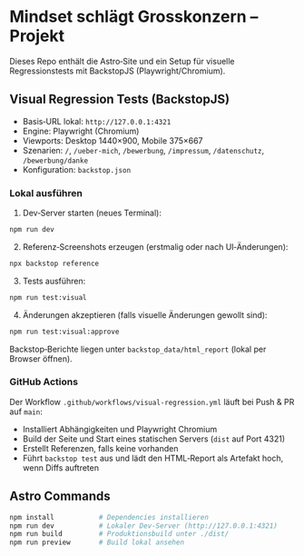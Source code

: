 # Mindset schlägt Grosskonzern – Projekt

Dieses Repo enthält die Astro‑Site und ein Setup für visuelle Regressionstests mit BackstopJS (Playwright/Chromium).

## Visual Regression Tests (BackstopJS)

- Basis‑URL lokal: `http://127.0.0.1:4321`
- Engine: Playwright (Chromium)
- Viewports: Desktop 1440×900, Mobile 375×667
- Szenarien: `/`, `/ueber-mich`, `/bewerbung`, `/impressum`, `/datenschutz`, `/bewerbung/danke`
- Konfiguration: `backstop.json`

### Lokal ausführen

1) Dev‑Server starten (neues Terminal):

```bash
npm run dev
```

2) Referenz‑Screenshots erzeugen (erstmalig oder nach UI‑Änderungen):

```bash
npx backstop reference
```

3) Tests ausführen:

```bash
npm run test:visual
```

4) Änderungen akzeptieren (falls visuelle Änderungen gewollt sind):

```bash
npm run test:visual:approve
```

Backstop‑Berichte liegen unter `backstop_data/html_report` (lokal per Browser öffnen).

### GitHub Actions

Der Workflow `.github/workflows/visual-regression.yml` läuft bei Push & PR auf `main`:
- Installiert Abhängigkeiten und Playwright Chromium
- Build der Seite und Start eines statischen Servers (`dist` auf Port 4321)
- Erstellt Referenzen, falls keine vorhanden
- Führt `backstop test` aus und lädt den HTML‑Report als Artefakt hoch, wenn Diffs auftreten

## Astro Commands

```bash
npm install           # Dependencies installieren
npm run dev           # Lokaler Dev‑Server (http://127.0.0.1:4321)
npm run build         # Produktionsbuild unter ./dist/
npm run preview       # Build lokal ansehen
```
